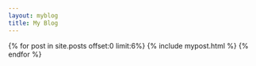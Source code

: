 ```yaml
---
layout: myblog
title: My Blog
---
```


<section class="section">
  <div class="container">
    <div class="row">
      {% for post in site.posts offset:0 limit:6%} <!--이 post가 읽어들인 마크다운파일-->
      {% include mypost.html %}
      {% endfor %}
    </div>
<!-- velog feed api -->
<div id="feed"></div>
<script>
  fetch('https://velogfeed.vercel.app/api/feed?username=dksduddnr33&postnum=0')
.then(res => res.json())
    .then(postinfo => {
      const svg = postinfo.svg;
      const url = postinfo.url;
      const post = postinfo.post;
      const html = `
        <div>
          <a href="${url}">${svg}</a> <!-- postcard position -->
        </div>
      `;
      document.getElementById('feed').innerHTML = html;
    })
    .catch(error => console.error(error));
</script>

<!-- velog feed api end -->

  </div>
</section>

